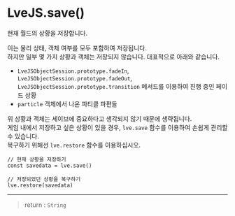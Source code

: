 # LveJS.save()

현재 월드의 상황을 저장합니다.

이는 물리 상태, 객체 여부를 모두 포함하여 저장됩니다.  
하지만 일부 몇 가지 상황과 객체는 저장되지 않습니다. 대표적으로 아래와 같습니다.

* `LveJSObjectSession.prototype.fadeIn`, `LveJSObjectSession.prototype.fadeOut`, `LveJSObjectSession.prototype.transition` 메서드를 이용하여 진행 중인 페이드 상황
* `particle` 객체에서 나온 파티클 파편들

위 상황과 객체는 세이브에 중요하다고 생각되지 않기 때문에 생략됩니다.  
게임 내에서 저장하고 싶은 상황이 있을 경우, `lve.save` 함수를 이용하여 손쉽게 관리할 수 있습니다.  
복구하기 위해선 `lve.restore` 함수를 이용하십시오.

```
// 현재 상황을 저장하기
const savedata = lve.save()

// 저장되었던 상황을 복구하기
lve.restore(savedata)
```

---

> return : `String`
